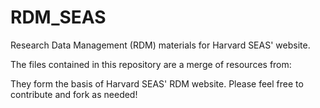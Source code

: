 # RDM_SEAS
Research Data Management (RDM) materials for Harvard SEAS' website.

The files contained in this repository are a merge of resources from:



They form the basis of Harvard SEAS' RDM website. Please feel free to contribute and fork as needed!
